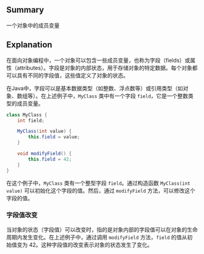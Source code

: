 ## Summary
一个对象中的成员变量
## Explanation
在面向对象编程中，一个对象可以包含一些成员变量，也称为字段（fields）或属性（attributes）。字段是对象的内部状态，用于存储对象的特定数据。每个对象都可以具有不同的字段值，这些值定义了对象的状态。

在Java中，字段可以是基本数据类型（如整数、浮点数等）或引用类型（如对象、数组等）。在上述例子中，`MyClass` 类中有一个字段 `field`，它是一个整数类型的成员变量。
```java
class MyClass {
    int field;

    MyClass(int value) {
        this.field = value;
    }

    void modifyField() {
        this.field = 42;
    }
}
```
在这个例子中，`MyClass` 类有一个整型字段 `field`。通过构造函数 `MyClass(int value)` 可以初始化这个字段的值。然后，通过 `modifyField` 方法，可以修改这个字段的值。
### 字段值改变
当对象的状态（字段值）可以改变时，指的是对象内部的字段值可以在对象的生命周期内发生变化。在上述例子中，通过调用 `modifyField` 方法，`field` 的值从初始值变为 42。这种字段值的改变表示对象的状态发生了变化。